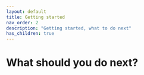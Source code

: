 ```yaml
---
layout: default
title: Getting started
nav_order: 2
description: "Getting started, what to do next"
has_children: true
---
```


# What should you do next?